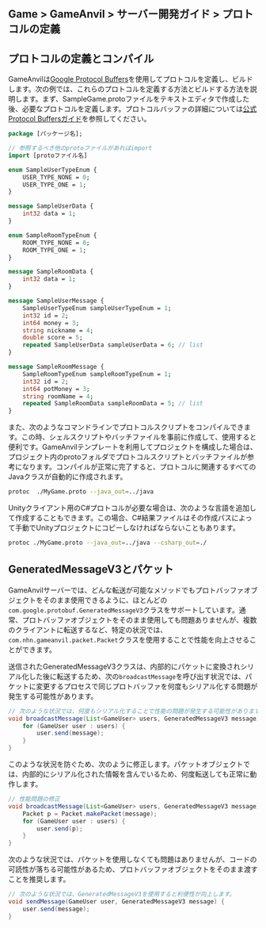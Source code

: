 ## Game > GameAnvil > サーバー開発ガイド > プロトコルの定義



## プロトコルの定義とコンパイル

GameAnvilは[Google Protocol Buffers](https://developers.google.com/protocol-buffers)を使用してプロトコルを定義し、ビルドします。次の例では、これらのプロトコルを定義する方法とビルドする方法を説明します。まず、SampleGame.protoファイルをテキストエディタで作成した後、必要なプロトコルを定義します。プロトコルバッファの詳細については[公式Protocol Buffersガイド](https://developers.google.com/protocol-buffers/docs/proto3)を参照してください。

```protobuf
package [パッケージ名];

// 参照するべき他のprotoファイルがあればimport
import [protoファイル名]

enum SampleUserTypeEnum {
    USER_TYPE_NONE = 0;
    USER_TYPE_ONE = 1;
}

message SampleUserData {
    int32 data = 1;
}

enum SampleRoomTypeEnum {
    ROOM_TYPE_NONE = 0;
    ROOM_TYPE_ONE = 1;
}

message SampleRoomData {
    int32 data = 1;
}

message SampleUserMessage {
    SampleUserTypeEnum sampleUserTypeEnum = 1;
    int32 id = 2;
    int64 money = 3;
    string nickname = 4;
    double score = 5;
    repeated SampleUserData sampleUserData = 6; // list
}

message SampleRoomMessage {
    SampleRoomTypeEnum sampleRoomTypeEnum = 1;
    int32 id = 2;
    int64 potMoney = 3;
    string roomName = 4;
    repeated SampleRoomData sampleRoomData = 5; // list
}
```

また、次のようなコマンドラインでプロトコルスクリプトをコンパイルできます。この時、シェルスクリプトやバッチファイルを事前に作成して、使用すると便利です。GameAnvilテンプレートを利用してプロジェクトを構成した場合は、プロジェクト内のprotoフォルダでプロトコルスクリプトとバッチファイルが参考になります。コンパイルが正常に完了すると、プロトコルに関連するすべてのJavaクラスが自動的に作成されます。

```bash
protoc  ./MyGame.proto --java_out=../java
```

Unityクライアント用のC#プロトコルが必要な場合は、次のような言語を追加して作成することもできます。この場合、C#結果ファイルはその作成パスによって手動でUnityプロジェクトにコピーしなければならないこともあります。

```bash
protoc ./MyGame.proto --java_out=../java --csharp_out=./
```


## GeneratedMessageV3とパケット

GameAnvilサーバーでは、どんな転送が可能なメソッドでもプロトバッファオブジェクトをそのまま使用できるように、ほとんどの`com.google.protobuf.GeneratedMessageV3`クラスをサポートしています。通常、プロトバッファオブジェクトをそのまま使用しても問題ありませんが、複数のクライアントに転送するなど、特定の状況では、`com.nhn.gameanvil.packet.Packet`クラスを使用することで性能を向上させることができます。

送信されたGeneratedMessageV3クラスは、内部的にパケットに変換されシリアル化した後に転送するため、次の`broadcastMessage`を呼び出す状況では、パケットに変更するプロセスで同じプロトバッファを何度もシリアル化する問題が発生する可能性があります。

```java
// 次のような状況では、何度もシリアル化することで性能の問題が発生する可能性があります。
void broadcastMessage(List<GameUser> users, GeneratedMessageV3 message) {
    for (GameUser user : users) {
        user.send(message);
    }
}
```

このような状況を防ぐため、次のように修正します。パケットオブジェクトでは、内部的にシリアル化された情報を含んでいるため、何度転送しても正常に動作します。

```java
// 性能問題の修正
void broadcastMessage(List<GameUser> users, GeneratedMessageV3 message) {
    Packet p = Packet.makePacket(message); 
    for (GameUser user : users) {
        user.send(p);
    }
}
```

次のような状況では、パケットを使用しなくても問題はありませんが、コードの可読性が落ちる可能性があるため、プロトバッファオブジェクトをそのまま渡すことを推奨します。

```java
// 次のような状況では、GeneratedMessageV3を使用すると利便性が向上します。 
void sendMessage(GameUser user, GeneratedMessageV3 message) {
    user.send(message);
}
```
